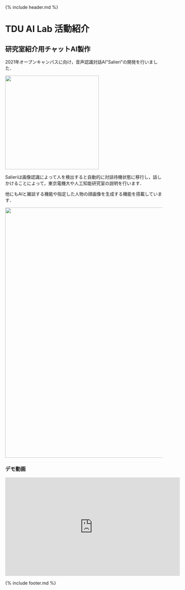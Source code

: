 {% include header.md %} <!-- _includes内のheader.mdをインクルード -->


# TDU AI Lab 活動紹介

## 研究室紹介用チャットAI製作

2021年オープンキャンパスに向け，音声認識対話AI"Salieri"の開発を行いました．


<img src="https://user-images.githubusercontent.com/63311737/127312525-ae452dd9-9db0-416d-adf2-72f560af58c6.png" width="300">

Salieriは画像認識によって人を検出すると自動的に対話待機状態に移行し，話しかけることによって，東京電機大や人工知能研究室の説明を行います．

他にもAIと雑談する機能や指定した人物の顔画像を生成する機能を搭載しています．

<img src="https://user-images.githubusercontent.com/63311737/127320409-4c0f7e60-61e2-43ac-a328-69385affe7d0.png" width="800">


### デモ動画
<iframe width="560" height="315" src="https://www.youtube.com/embed/UJvwLCZXqPE" title="YouTube video player" frameborder="0" allow="accelerometer; autoplay; clipboard-write; encrypted-media; gyroscope; picture-in-picture" allowfullscreen></iframe>


{% include footer.md %} <!-- _includes内のfooter.mdをインクルード -->
